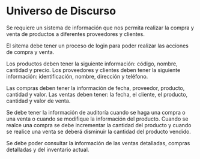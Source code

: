 # Universo de Discurso

Se requiere un sistema de información que nos permita realizar la compra y venta de productos a diferentes proveedores y clientes.

El sitema debe tener un proceso de login para poder realizar las acciones de compra y venta.

Los productos deben tener la siguiente información: código, nombre, cantidad y precio. Los proveedores y clientes deben tener la siguiente información: identificación, nombre, dirección y teléfono.

Las compras deben tener la información de fecha, proveedor, producto, cantidad y valor. Las ventas deben tener: la fecha, el cliente, el producto, cantidad y valor de venta.

Se debe tener la información de auditoría cuando se haga una compra o una venta o cuando se modifique la información del producto. Cuando se realce una compra se debe incrementar la cantidad del producto y cuando se realice una venta se deberá disminuir la cantidad del producto vendido.

Se debe poder consultar la información de las ventas detalladas, compras detalladas y del inventario actual.
